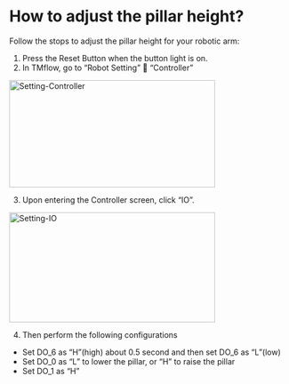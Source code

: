 #  How to adjust the pillar height? 

Follow the stops to adjust the pillar height for your robotic arm:
1) Press the Reset Button when the button light is on. 
2) In TMflow, go to “Robot Setting”  “Controller”

<img width="370" height="193" alt="Setting-Controller" src="https://github.com/user-attachments/assets/4ea6a585-4128-421f-9a02-118a87f1d167" />

3) Upon entering the Controller screen, click “IO”.

<img width="370" height="198" alt="Setting-IO" src="https://github.com/user-attachments/assets/2562fe20-ad9f-4574-8660-7630ea31d12b" />

4) Then perform the following configurations 
- Set DO_6 as “H”(high) about 0.5 second and then set DO_6 as “L”(low) 
- Set DO_0 as “L” to lower the pillar, or “H” to raise the pillar 
- Set DO_1 as “H”
